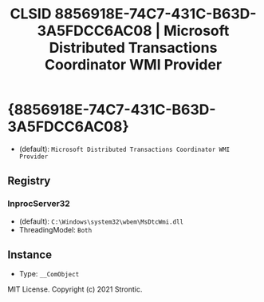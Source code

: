 ﻿---
title: "CLSID 8856918E-74C7-431C-B63D-3A5FDCC6AC08 | Microsoft Distributed Transactions Coordinator WMI Provider"
excerpt: What is COM-Object CLSID 8856918E-74C7-431C-B63D-3A5FDCC6AC08?
---

# {8856918E-74C7-431C-B63D-3A5FDCC6AC08}

* (default): `Microsoft Distributed Transactions Coordinator WMI Provider`

## Registry


### InprocServer32

* (default): `C:\Windows\system32\wbem\MsDtcWmi.dll`
* ThreadingModel: `Both`

## Instance

* Type: `__ComObject`

MIT License. Copyright (c) 2021 Strontic.


